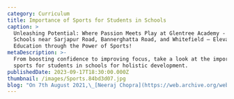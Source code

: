 ```yaml
---
category: Curriculum
title: Importance of Sports for Students in Schools
caption: >
  Unleashing Potential: Where Passion Meets Play at Glentree Academy - CBSE
  Schools near Sarjapur Road, Bannerghatta Road, and Whitefield – Elevating
  Education through the Power of Sports!
metaDescription: >-
  From boosting confidence to improving focus, take a look at the importance of
  sports for students in schools for holistic development. 
publishedDate: 2023-09-17T18:30:00.000Z
thumbnail: /images/Sports.84bd3d07.jpg
blog: "On 7th August 2021,\_[Neeraj Chopra](https://web.archive.org/web/20230208035109/https://en.wikipedia.org/wiki/Neeraj_Chopra)\_became India’s first olympian to win gold in athletics. A proud moment for a country like India that has only seven gold medals to its name, Chopra’s win came after a nine-year streak.\_\n\nIt must be noted that a diverse country like India, which has the\_second-largest\_population globally, has only 35 Olympic medals to its name. Countries with a much smaller population have many more medals than India. For instance, Japan is a proud country to have bagged 497 medals so far.\_\n\nJust like academics, sports cannot be mastered overnight. It must be taught to kids from kindergarten. Not only is it about winning medals for the country in the Olympics, but sports and\_fitness\_have an overall impact on the child’s body and mind.\_\n\nIt is reported that more than\_135 million\_people suffer from obesity in India. This is purely due to the absence of a fitness regime. Of course, people cannot develop the habit of exercising overnight. It must come from the grassroots level.\_\n\nLike children, they need to be exposed to enjoyable activities and a learning experience that takes care of their overall\_well-being, and what better than sports?\n\nHere are some of the reasons that explain the\_benefits of sports\_which will\_help students\_and children in ways that we are less aware of.\n\n## **Importance of Sports for Students in Schools**\n\nSchools are regarded as the ‘second home’ of every child. They are credited with shaping young minds into responsible adults and leaders of tomorrow. One such concept that drives students towards being better citizens and national leaders is learning beyond classroom boundaries, where sports play a paramount role.\n\nWhen playing a sport, a student’s character-building traits are enhanced. Besides that, their academic performance improves, and it boosts their physical and mental health. Here are some more benefits and pointers that will help you analyze the [importance of sports for students in schools](https://www.glentreeacademy.com/blogs/importance-of-sports-for-students-in-schools \"Importance of Sports for Students in Schools\").\_\n\n### Inculcates discipline\n\nSports require strategy, obedience, and discipline. When students follow the rules, and guidelines and learn to obey their coach, they reach their full potential and perform with complete dedication. Sports inculcate tactical and physical discipline that drives these young children towards leading a well-balanced and disciplined life.\n\n### Improves interaction abilities\n\nWhen playing in a team, students are required to coordinate with their teammates to plan a strategy collectively. They have to learn to interact with people coming from different backgrounds and age groups.\n\nThey must always be respectful. When sports activities teach these qualities to students, they begin reflecting positively on their personal lives. Moreover, when they interact with their opponents, they have to be respectful and accept defeat without holding grudges. They learn the art of handling constructive criticism, which is very useful in real-life scenarios.\_\n\n## **1. Character Development Through Sports**\n\n## Self-esteem and self-confidence booster\n\nYou must have witnessed teammates giving each other a high-five when one of them scores a goal, a basket, or takes a magnificent wicket. You must have also seen coaches praising their students. Such gestures have a positive impact on the child’s consciousness. He begins to feel empowered, and that boosts his self-esteem and confidence.\n\n### Promotes Emotional and Mental Fitness\n\nDaily exercise and sports activities develop not just a healthy body but also a healthy mind. It creates happiness and helps the students to acquire ethics, tolerance, persistence, and respect for peers.\n\nAn active student has a more positive outlook towards life and they learn to deal with success as well as their losses.\n\n## **2. Physiological Benefits Through Sports**\n\n### Reduced risk of obesity\_\n\nSports promote fitness, and fitness promotes a healthy lifestyle. The more physical activity, the better it is to keep diseases at bay. One of the significant advantages of being fit is the prevention of obesity. Obesity is directly linked to leading life-threatening triggers such as heart stroke, diabetes and high blood pressure levels.\_\n\n### Balanced body growth and development\n\nThe stress caused by physical activities and sports has a positive impact on the human body. It tightens the skin and improves and strengthens the muscles, tendons, bones and ligaments. It also increases bone density and keeps porous and fragile bones at bay.\n\n### Stabilizes blood pressure levels\n\nBlood pressure is directly related to stress levels. If your stress is not under control, it can prove to be fatal. Indulging in sports regularly will ease a child’s insufficient cholesterol level and unhealthy fat deposits, thus cutting down the risk of developing heart diseases later in life.\n\n### Reduced risk of cancer\n\nSeveral studies and research have shown that being physically active can cut down the chances of being affected by most forms of cancer, including breast, colon and prostate cancer.\_\n\n## **3. Performance Enhancement through Sports**\n\n### Academic performance\n\nPhysical activity has time and again been shown to be impactful on the cognitive abilities of students. It helps them think clearly, improves concentration skills, and refreshes their minds.\n\n### Develops Teamwork and Cooperation\n\nParticipating in any sports matches or competitions requires discipline, teamwork, and coordination. Students learn to cooperate with their teammates and develop their sportsman spirit.\n\n### Final takeaways and facts\n\nExisting evidence suggests that regular exercise and physical fitness enhance the academic performance of students and develop mental strength in them.\_\n\nBesides that, the skills required to perform academically well (such as focus and memory recall) are boosted by intense aerobic activities. Learning seems easier when students are focused and have good grasping and memory recall abilities.\_\n\nSports have an impeccable effect on a student’s overall development which includes personality and fitness. Hence, it should be a major part of the school curriculum and the emphasis must be on producing confident, healthy, and mentally strong students.\_\n"
---
```


